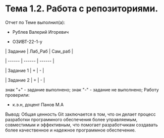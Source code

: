 # Тема 1.2. Работа с репозиториями.

Отчет по Теме выполнил(а):

- Рублев Валерий Игоревич
  
- ОЗИВТ-22-1-у
  
| Задание | Лаб_Раб | Сам_раб |

| ------ | ------ | ------ |

| Задание 1 | + | - |

| Задание 2 | + | - |

знак "+" - задание выполнено; знак "-" - задание не выполнено;
Работу проверили:

- к.э.н, доцент Панов М.А

Вывод: Общая ценность Git заключается в том, что он делает процесс разработки
программного обеспечения более управляемым, совместимым и эффективным, что
помогает разработчикам создавать более качественное и надежное программное
обеспечение.
